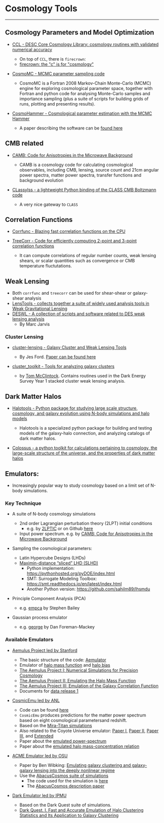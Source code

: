 # Cosmology Tools

----

## Cosmology Parameters and Model Optimization

* [CCL - DESC Core Cosmology Library: cosmology routines with validated numerical accuracy](https://github.com/LSSTDESC/CCL)
	- On top of `CCL`, there is `firecrown`:
	- [firecrown: the "c" is for "cosmology"](https://github.com/LSSTDESC/firecrown)

* [CosmoMC - MCMC parameter sampling code](https://github.com/cmbant/CosmoMC)
	- CosmoMC is a Fortran 2008 Markov-Chain Monte-Carlo (MCMC) engine for exploring cosmological parameter space, together with Fortran and python code for analysing Monte-Carlo samples and importance sampling (plus a suite of scripts for building grids of runs, plotting and presenting results).

* [CosmoHammer - Cosmological parameter estimation with the MCMC Hammer](https://github.com/cosmo-ethz/CosmoHammer)
	- A paper describing the software can be [found here](https://arxiv.org/abs/1212.1721)

## CMB related

* [CAMB: Code for Anisotropies in the Microwave Background](https://github.com/cmbant/CAMB)
	- CAMB is a cosmology code for calculating cosmological observables, including CMB, lensing, source count and 21cm angular power spectra, matter power spectra, transfer functions and background evolution

* [CLassylss - a lightweight Python binding of the CLASS CMB Boltzmann code](https://github.com/nickhand/classylss)
	- A very nice gateway to `CLASS`

## Correlation Functions

* [Corrfunc - Blazing fast correlation functions on the CPU](https://github.com/manodeep/Corrfunc)

* [TreeCorr - Code for efficiently computing 2-point and 3-point correlation functions](https://github.com/rmjarvis/TreeCorr)
	- It can compute correlations of regular number counts, weak lensing shears, or scalar quantities such as convergence or CMB temperature fluctutations. 

## Weak Lensing 

* Both `corrfunc` and `treecorr` can be used for shear-shear or galaxy-shear analysis
* [LensTools - collects together a suite of widely used analysis tools in Weak Gravitational Lensing](https://github.com/apetri/LensTools)
* [DESWL - A collection of scripts and software related to DES weak lensing analysis](https://github.com/rmjarvis/DESWL)
	- By Marc Jarvis

### Cluster Lensing

* [cluster-lensing - Galaxy Cluster and Weak Lensing Tools](https://github.com/jesford/cluster-lensing)
	- By Jes Ford.  [Paper can be found here](https://iopscience.iop.org/article/10.3847/1538-3881/152/6/228/meta)

* [cluster_toolkit - Tools for analyzing galaxy clusters](https://github.com/tmcclintock/cluster_toolkit)
	- by [Tom McClintock](https://tmcclintock.github.io/). Contains routines used in the Dark Energy Survey Year 1 stacked cluster weak lensing analysis. 

## Dark Matter Halos

* [Halotools - Python package for studying large scale structure, cosmology, and galaxy evolution using N-body simulations and halo models](https://github.com/astropy/halotools)
	- Halotools is a specialized python package for building and testing models of the galaxy-halo connection, and analyzing catalogs of dark matter halos.

* [Colossus - a python toolkit for calculations pertaining to cosmology, the large-scale structure of the universe, and the properties of dark matter halos](http://www.benediktdiemer.com/code/colossus/)

## Emulators: 

* Increasingly popular way to study cosmology based on a limit set of N-body simulations.

### Key Technique

* A suite of N-body cosmology simulations
	- 2nd order Lagrangian perturbation theory (2LPT) initial conditions
		* e.g. by [2LPTIC](http://cosmo.nyu.edu/roman/2LPT/) or on Github [here](https://github.com/manodeep/2LPTic)
	- Input power spectrum. e.g. by [CAMB: Code for Anisotropies in the Microwave Background](https://camb.info)

* Sampling the cosmological parameters:
	- Latin Hypercube Designs (LHDs)
	- [Maximin-distance “sliced” LHD (SLHD)](https://www.asc.ohio-state.edu/statistics/comp_exp/jour.club/optimal_sliced_lhd_ba2015.pdf)
    	- Python implementation: https://pythonhosted.org/pyDOE/index.html
    	- SMT: Surrogate Modeling Toolbox: https://smt.readthedocs.io/en/latest/index.html
    	- Another Python version: https://github.com/sahilm89/lhsmdu	

* Principle Component Analysis (PCA)
	- e.g. [empca](https://github.com/sbailey/empca) by Stephen Bailey

* Gaussian process emulator
	- e.g. [george](http://dfm.io/george/current/) by Dan Foreman-Mackey

### Available Emulators

- [Aemulus Project led by Stanford](https://aemulusproject.github.io)
	* The basic structure of the code: [Aemulator](https://github.com/AemulusProject/Aemulator)
	* Emulator of [halo mass function](https://github.com/AemulusProject/hmf_emulator) and [halo bias](https://github.com/AemulusProject/bias_emulator)
	* [The Aemulus Project I: Numerical Simulations for Precision Cosmology](https://arxiv.org/abs/1804.05865)
	* [The Aemulus Project II: Emulating the Halo Mass Function](https://arxiv.org/abs/1804.05866)
	* [The Aemulus Project III: Emulation of the Galaxy Correlation Function](https://arxiv.org/abs/1804.05867)
	* Documents for [data release 1](https://aemulus-data.readthedocs.io/en/latest/)
	
- [CosmicEmu led by ANL](http://www.hep.anl.gov/cosmology/CosmicEmu/emu.html)
	* Code can be found [here](https://github.com/lanl/CosmicEmu)
	* `CosmicEmu` produces predictions for the matter power spectrum based on eight cosmological parametersand redshift.
	* Based on the [Mira-Titan simulations](https://arxiv.org/abs/1508.02654)
	* Also related to the Coyote Universe emulator: [Paper I](https://arxiv.org/abs/0812.1052), [Paper II](https://arxiv.org/abs/0902.0429), [Paper III](https://arxiv.org/abs/0912.4490), and [Extended](https://arxiv.org/abs/1304.7849)
	* Paper about the [emulated power-spectrum](https://arxiv.org/abs/1311.6444)
	* Paper about the [emulated halo mass-concentration relation](https://arxiv.org/abs/1210.1576)
	
- [ACME Emulator led by OSU]()
	* Paper by Ben Wibking: [Emulating galaxy clustering and galaxy-galaxy lensing into the deeply nonlinear regime](http://adsabs.harvard.edu/doi/10.1093/mnras/sty2258)
	* Use the [AbacusCosmos suite of simulations](https://lgarrison.github.io/AbacusCosmos/)
		- The code used for the simulation is [here](https://github.com/lgarrison/AbacusCosmos)
		- The [AbacusCosmos description paper](https://arxiv.org/abs/1712.05768)
	
- [Dark Emulator led by IPMU]()
	* Based on the Dark Quest suite of simulations.
	* [Dark Quest. I. Fast and Accurate Emulation of Halo Clustering Statistics and Its Application to Galaxy Clustering](http://adsabs.harvard.edu/abs/2018arXiv181109504N)
	
